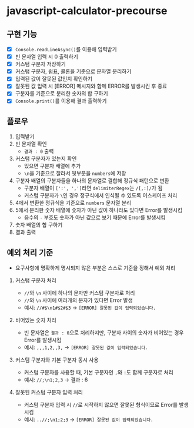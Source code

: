 # javascript-calculator-precourse

## 구현 기능

- [x] `Console.readLineAsync()`를 이용해 입력받기
- [x] 빈 문자열 입력 시 0 출력하기
- [x] 커스텀 구분자 저장하기
- [x] 커스텀 구분자, 쉼표, 콜론을 기준으로 문자열 분리하기
- [x] 입력된 값이 잘못된 값인지 확인하기
- [x] 잘못된 값 입력 시 [ERROR] 메시지와 함께 ERROR를 발생시킨 후 종료
- [x] 구분자를 기준으로 분리한 숫자의 합 구하기
- [x] `Console.print()`를 이용해 결과 출력하기

## 플로우

1. 입력받기
2. 빈 문자열 확인
   - `결과 : 0` 출력
3. 커스텀 구분자가 있는지 확인
   - 있으면 구분자 배열에 추가
   - `\n`을 기준으로 잘라서 뒷부분을 `numbers`에 저장
4. 구분자 배열의 구분자들을 하나의 문자열로 결합해 정규식 패턴으로 변환
   - 구분자 배열이 `[':', ',']`라면 `delimiterRegex`는 `/[,:]/`가 됨
   - 커스텀 구분자가 `\`인 경우 정규식에서 인식될 수 있도록 이스케이프 처리
5. 4에서 변환한 정규식을 기준으로 `numbers` 문자열 분리
6. 5에서 분리한 숫자 배열에 숫자가 아닌 값이 하나라도 있다면 Error를 발생시킴
   - 음수의 `-` 부호도 숫자가 아닌 값으로 보기 때문에 Error를 발생시킴
7. 숫자 배열의 합 구하기
8. 결과 출력

## 예외 처리 기준

- 요구사항에 명확하게 명시되지 않은 부분은 스스로 기준을 정해서 예외 처리

1. 커스텀 구분자 처리

   - `//`와 `\n` 사이에 하나의 문자만 커스텀 구분자로 처리
   - `//`와 `\n` 사이에 여러개의 문자가 있다면 Error 발생
   - 예시: `//#$\n1#$2#$3` → `[ERROR] 잘못된 값이 입력되었습니다.`

2. 비어있는 숫자 처리

   - 빈 문자열은 `결과 : 0`으로 처리하지만, 구분자 사이의 숫자가 비어있는 경우 Error를 발생시킴
   - 예시: `,,,1,2,,3,` → `[ERROR] 잘못된 값이 입력되었습니다.`

3. 커스텀 구분자와 기본 구분자 동시 사용

   - 커스텀 구분자를 사용할 때, 기본 구분자인 `,`와 `:`도 함께 구분자로 처리
   - 예시: `//;\n1;2,3` → 결과 : 6

4. 잘못된 커스텀 구분자 입력 처리

   - 커스텀 구분자 입력 시 `//`로 시작하지 않으면 잘못된 형식이므로 Error를 발생시킴
   - 예시: `..//;\n1;2;3` → `[ERROR] 잘못된 값이 입력되었습니다.`
